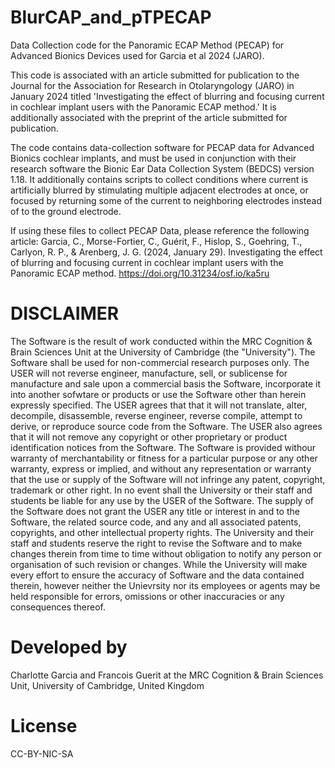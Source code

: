 # BlurCAP_and_pTPECAP

Data Collection code for the Panoramic ECAP Method (PECAP) for Advanced Bionics Devices used for Garcia et al 2024 (JARO).

This code is associated with an article submitted for publication to the Journal for the Association for Research in Otolaryngology (JARO) in January 2024 titled 'Investigating the effect of blurring and focusing current in cochlear implant users with the Panoramic ECAP method.' It is additionally associated with the preprint of the article submitted for publication. 

The code contains data-collection software for PECAP data for Advanced Bionics cochlear implants, and must be used in conjunction with their research software the Bionic Ear Data Collection System (BEDCS) version 1.18. It additionally contains scripts to collect conditions where current is artificially blurred by stimulating multiple adjacent electrodes at once, or focused by returning some of the current to neighboring electrodes instead of to the ground electrode. 

If using these files to collect PECAP Data, please reference the following article: Garcia, C., Morse-Fortier, C., Guérit, F., Hislop, S., Goehring, T., Carlyon, R. P., & Arenberg, J. G. (2024, January 29). Investigating the effect of blurring and focusing current in cochlear implant users with the Panoramic ECAP method. https://doi.org/10.31234/osf.io/ka5ru

# DISCLAIMER 

The Software is the result of work conducted within the MRC Cognition & Brain Sciences Unit at the University of Cambridge (the "University"). The Software shall be used for non-commercial research purposes only. The USER will not reverse engineer, manufacture, sell, or sublicense for manufacture and sale upon a commercial basis the Software, incorporate it into another sofwtare or products or use the Software other than herein expressly specified. The USER agrees that that it will not translate, alter, decompile, disassemble, reverse engineer, reverse compile, attempt to derive, or reproduce source code from the Software. The USER also agrees that it will not remove any copyright or other proprietary or product identification notices from the Software. The Software is provided withour warranty of merchantability or fitness for a particular purpose or any other warranty, express or implied, and without any representation or warranty that the use or supply of the Software will not infringe any patent, copyright, trademark or other right. In no event shall the University or their staff and students be liable for any use by the USER of the Software. The supply of the Software does not grant the USER any title or interest in and to the Software, the related source code, and any and all associated patents, copyrights, and other intellectual property rights. The University and their staff and students reserve the right to revise the Software and to make changes therein from time to time without obligation to notify any person or organisation of such revision or changes. While the University will make every effort to ensure the accuracy of Software and the data contained therein, however neither the Unievrsity nor its employees or agents may be held responsible for errors, omissions or other inaccuracies or any consequences thereof.

# Developed by

Charlotte Garcia and Francois Guerit at the MRC Cognition & Brain Sciences Unit, University of Cambridge, United Kingdom

# License

CC-BY-NIC-SA
